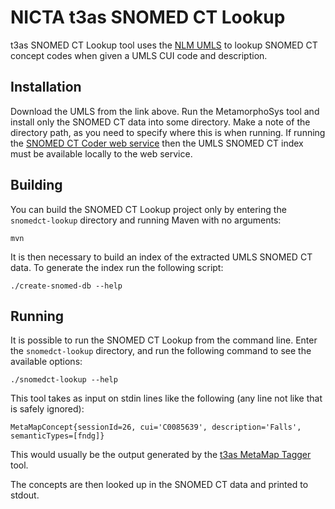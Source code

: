 # NICTA t3as SNOMED CT Lookup

t3as SNOMED CT Lookup tool uses the [NLM UMLS](http://www.nlm.nih.gov/research/umls/) to lookup SNOMED CT concept codes when given a UMLS CUI code and description.

## Installation

Download the UMLS from the link above. Run the MetamorphoSys tool and install only the SNOMED CT data into some directory. Make a note of the directory path, as you need to specify where this is when running. If running the [SNOMED CT Coder web service](../snomed-coder-web) then the UMLS SNOMED CT index must be available locally to the web service.

## Building

You can build the SNOMED CT Lookup project only by entering the `snomedct-lookup` directory and running Maven with no arguments:

    mvn

It is then necessary to build an index of the extracted UMLS SNOMED CT data. To generate the index run the following script:

    ./create-snomed-db --help

## Running

It is possible to run the SNOMED CT Lookup from the command line. Enter the `snomedct-lookup` directory, and run the following command to see the available options:

    ./snomedct-lookup --help

This tool takes as input on stdin lines like the following (any line not like that is safely ignored):

    MetaMapConcept{sessionId=26, cui='C0085639', description='Falls', semanticTypes=[fndg]}

This would usually be the output generated by the [t3as MetaMap Tagger](../metamap-tagger) tool.

The concepts are then looked up in the SNOMED CT data and printed to stdout.
